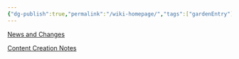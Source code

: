 ```yaml
---
{"dg-publish":true,"permalink":"/wiki-homepage/","tags":["gardenEntry"]}
---
```



[News and Changes](News%20and%20Changes.md)

[Content Creation Notes](Content%20Creation%20Notes.md)


